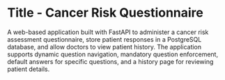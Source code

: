 # Title -  Cancer Risk Questionnaire

   A web-based application built with FastAPI to administer a cancer risk assessment questionnaire, store patient responses in a PostgreSQL database, and allow doctors to view patient history. The application supports dynamic question navigation, mandatory question enforcement, default answers for specific questions, and a history page for reviewing patient details.
